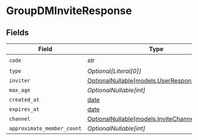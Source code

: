 # GroupDMInviteResponse


## Fields

| Field                                                                                | Type                                                                                 | Required                                                                             | Description                                                                          |
| ------------------------------------------------------------------------------------ | ------------------------------------------------------------------------------------ | ------------------------------------------------------------------------------------ | ------------------------------------------------------------------------------------ |
| `code`                                                                               | *str*                                                                                | :heavy_check_mark:                                                                   | N/A                                                                                  |
| `type`                                                                               | *Optional[Literal[0]]*                                                               | :heavy_minus_sign:                                                                   | N/A                                                                                  |
| `inviter`                                                                            | [OptionalNullable[models.UserResponse]](../models/userresponse.md)                   | :heavy_minus_sign:                                                                   | N/A                                                                                  |
| `max_age`                                                                            | *OptionalNullable[int]*                                                              | :heavy_minus_sign:                                                                   | N/A                                                                                  |
| `created_at`                                                                         | [date](https://docs.python.org/3/library/datetime.html#date-objects)                 | :heavy_minus_sign:                                                                   | N/A                                                                                  |
| `expires_at`                                                                         | [date](https://docs.python.org/3/library/datetime.html#date-objects)                 | :heavy_minus_sign:                                                                   | N/A                                                                                  |
| `channel`                                                                            | [OptionalNullable[models.InviteChannelResponse]](../models/invitechannelresponse.md) | :heavy_minus_sign:                                                                   | N/A                                                                                  |
| `approximate_member_count`                                                           | *OptionalNullable[int]*                                                              | :heavy_minus_sign:                                                                   | N/A                                                                                  |